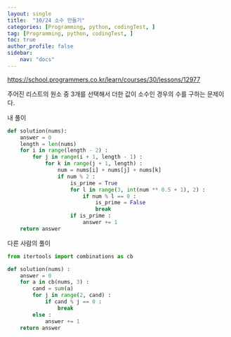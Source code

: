 ```yaml
---
layout: single
title:  "10/24 소수 만들기"
categories: [Programming, python, codingTest, ]
tag: [Programming, python, codingTest, ]
toc: true
author_profile: false
sidebar:
    nav: "docs"
---
```


https://school.programmers.co.kr/learn/courses/30/lessons/12977



주어진 리스트의 원소 중 3개를 선택해서 더한 값이 소수인 경우의 수를 구하는 문제이다.



내 풀이

```python
def solution(nums):
    answer = 0
    length = len(nums)
    for i in range(length - 2) :
        for j in range(i + 1, length - 1) :
            for k in range(j + 1, length) :
                num = nums[i] + nums[j] + nums[k]
                if num % 2 :
                    is_prime = True
                    for l in range(3, int(num ** 0.5 + 1), 2) :
                        if num % l == 0 :
                            is_prime = False
                            break
                    if is_prime :
                        answer += 1
    return answer
```





다른 사람의 풀이

```python
from itertools import combinations as cb

def solution(nums) :
    answer = 0
    for a in cb(nums, 3) :
        cand = sum(a)
        for j in range(2, cand) :
            if cand % j == 0 :
                break
		else :
            answer += 1
	return answer
```

